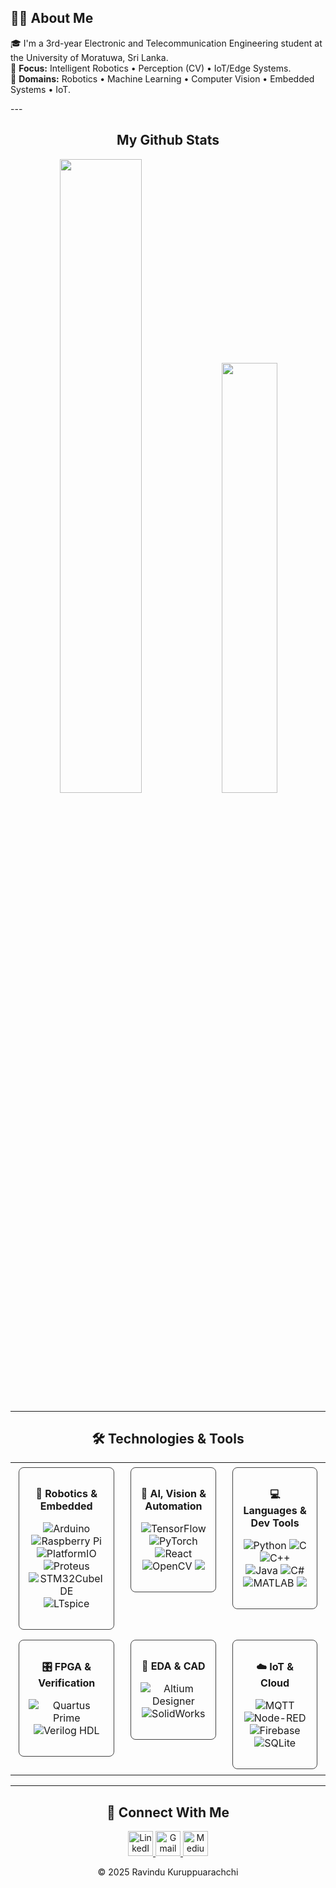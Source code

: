 ## 👨‍🎓 About Me
<p align="left">
  🎓 I'm a 3rd-year Electronic and Telecommunication Engineering student at the University of Moratuwa, Sri Lanka.<br>
  🎯 <b>Focus:</b> Intelligent Robotics • Perception (CV) • IoT/Edge Systems.<br>
  🧭 <b>Domains:</b> Robotics • Machine Learning • Computer Vision • Embedded Systems • IoT.
</p>
---


<h2 align="center">My Github Stats</h2>
<p align="center">
<img width="51%" src="https://github-readme-stats-gules-two-98.vercel.app/api?username=Ravindu-Kuruppuarachchi&show=reviews,prs_merged&show_icons=true&theme=radical&bg_color=001F3F">

<img width="42%" src="https://github-readme-stats-gules-two-98.vercel.app/api/top-langs/?username=Ravindu-Kuruppuarachchi&size_weight=0.5&count_weight=0.5&theme=radical&layout=compact&langs_count=8&bg_color=001F3F">
</p>

---

<h2 align="center">🛠️ Technologies & Tools</h2>

<table align="center" width="100%">
  <tr align="center">
    <td width="33%" valign="top">
      <div style="border: 1px solid #444; border-radius: 8px; padding: 15px; margin: 5px; min-height: 120px;">
        <p align="center"><b>🤖 Robotics & Embedded</b></p>
        <p align="center">
          <img src="https://img.shields.io/badge/Arduino-00979D?style=for-the-badge&logo=Arduino&logoColor=white" alt="Arduino"/>
          <img src="https://img.shields.io/badge/Raspberry%20Pi-A22846?style=for-the-badge&logo=Raspberry%20Pi&logoColor=white" alt="Raspberry Pi"/>
          <br>
          <img src="https://img.shields.io/badge/PlatformIO-FF7F00?style=for-the-badge&logo=PlatformIO&logoColor=white" alt="PlatformIO"/>
          <img src="https://img.shields.io/static/v1?style=for-the-badge&message=Proteus&color=0066CC&logo=proteus&logoColor=FFFFFF&label=" alt="Proteus"/
          <br>
          <img src="https://img.shields.io/badge/STM32CubeIDE-00669C?style=for-the-badge&logo=stmicroelectronics&logoColor=white" alt="STM32CubeIDE"/>
          <img src="https://img.shields.io/static/v1?style=for-the-badge&message=LTspice&color=0052CC&logo=linear-technology&logoColor=FFFFFF&label=" alt="LTspice"/>
        </p>
      </div>
    </td>
    <td width="33%" valign="top">
      <div style="border: 1px solid #444; border-radius: 8px; padding: 15px; margin: 5px; min-height: 120px;">
        <p align="center"><b>🧠 AI, Vision & Automation</b></p>
        <p align="center">
          <img src="https://img.shields.io/badge/TensorFlow-%23FF6F00.svg?style=for-the-badge&logo=TensorFlow&logoColor=white" alt="TensorFlow"/>
          <img src="https://img.shields.io/badge/PyTorch-%23EE4C2C.svg?style=for-the-badge&logo=PyTorch&logoColor=white" alt="PyTorch"/>
          <br>
          <img src="https://img.shields.io/badge/React-20232A?style=for-the-badge&logo=react&logoColor=61DAFB" alt="React"/>
          <br>
          <img src="https://img.shields.io/badge/OpenCV-5C3EE8?style=for-the-badge&logo=opencv&logoColor=white" alt="OpenCV"/>
          <img src="https://img.shields.io/badge/Docker-2496ED?style=for-the-badge&logo=docker&logoColor=white" />
        </p>
      </div>
    </td>
    <td width="33%" valign="top">
      <div style="border: 1px solid #444; border-radius: 8px; padding: 15px; margin: 5px; min-height: 120px;">
        <p align="center"><b>💻 Languages & Dev Tools</b></p>
        <p align="center">
          <img src="https://img.shields.io/badge/python-3670A0?style=for-the-badge&logo=python&logoColor=ffdd54" alt="Python"/>
          <img src="https://img.shields.io/badge/c-%23A8B9CC.svg?style=for-the-badge&logo=c&logoColor=white" alt="C"/>
          <img src="https://img.shields.io/badge/c++-%2300599C.svg?style=for-the-badge&logo=c%2B%2B&logoColor=white" alt="C++"/>
          <br>
          <img src="https://img.shields.io/badge/java-%23ED8B00.svg?style=for-the-badge&logo=openjdk&logoColor=white" alt="Java"/>
          <img src="https://img.shields.io/badge/c%23-%23239120.svg?style=for-the-badge&logo=c-sharp&logoColor=white" alt="C#"/>
          <br>
          <img src="https://img.shields.io/badge/MATLAB-0076A8?style=for-the-badge&logo=mathworks&logoColor=white" alt="MATLAB"/>
          <img src="https://img.shields.io/badge/Git-F05032?style=for-the-badge&logo=git&logoColor=white" />
        </p>
      </div>
    </td>
  </tr>
  <tr align="center">
    <td width="33%" valign="top">
      <div style="border: 1px solid #444; border-radius: 8px; padding: 15px; margin: 5px; min-height: 120px;">
        <p align="center"><b>🎛️ FPGA & Verification</b></p>
        <p align="center">
          <img src="https://img.shields.io/badge/Quartus%20Prime-003472?style=for-the-badge&logo=intel&logoColor=white" alt="Quartus Prime"/>
          <br>
          <img src="https://img.shields.io/badge/Verilog%20HDL-1E90FF?style=for-the-badge" alt="Verilog HDL"/>
        </p>
      </div>
    </td>
    <td width="33%" valign="top">
      <div style="border: 1px solid #444; border-radius: 8px; padding: 15px; margin: 5px; min-height: 120px;">
        <p align="center"><b>📐 EDA & CAD</b></p>
        <p align="center">
          <img src="https://img.shields.io/badge/Altium%20Designer-A5915F?style=for-the-badge&logo=altiumdesigner&logoColor=white" alt="Altium Designer"/>
          <br>
          <img src="https://img.shields.io/badge/SolidWorks-DA1F05?style=for-the-badge&logo=solidworks&logoColor=white" alt="SolidWorks"/>
        </p>
      </div>
    </td>
    <td width="33%" valign="top">
      <div style="border: 1px solid #444; border-radius: 8px; padding: 15px; margin: 5px; min-height: 120px;">
        <p align="center"><b>☁️ IoT & Cloud</b></p>
        <p align="center">
          <img src="https://img.shields.io/badge/MQTT-660066?style=for-the-badge&logo=mqtt&logoColor=white" alt="MQTT"/>
          <img src="https://img.shields.io/badge/Node--RED-8F0000?style=for-the-badge&logo=node-red&logoColor=white" alt="Node-RED"/>
          <br>
          <img src="https://img.shields.io/badge/Firebase-FFCA28?style=for-the-badge&logo=firebase&logoColor=black" alt="Firebase"/>
          <img src="https://img.shields.io/badge/SQLite-07405E?style=for-the-badge&logo=sqlite&logoColor=white" alt="SQLite"/>
        </p>
      </div>
    </td>
  </tr>
</table>

---

<h2 align="center">🔗 Connect With Me</h2>
<p align="center">
  <a href="https://linkedin.com/in/ravindu-rashmika" target="_blank">
    <img src="https://cdn.jsdelivr.net/gh/devicons/devicon/icons/linkedin/linkedin-original.svg" alt="LinkedIn" width="40" />
  </a>
  <a href="mailto:ravindukrashmika@gmail.com">
    <img src="https://cdn.jsdelivr.net/gh/devicons/devicon/icons/google/google-original.svg" alt="Gmail" width="40" />
  </a>
  <a href="https://medium.com/@ravindukrashmika" target="_blank">
    <img src="https://cdn.jsdelivr.net/npm/simple-icons@v11/icons/medium.svg" alt="Medium" width="40" />
  </a>
</p>

<p align="center">
  © 2025 Ravindu Kuruppuarachchi
</p>
